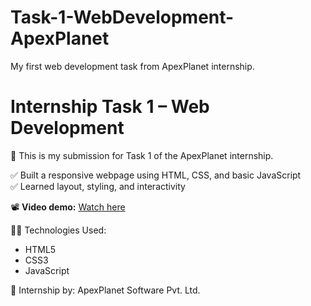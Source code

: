 # Task-1-WebDevelopment-ApexPlanet
My first web development task from ApexPlanet internship.
# Internship Task 1 – Web Development

🚀 This is my submission for Task 1 of the ApexPlanet internship.

✅ Built a responsive webpage using HTML, CSS, and basic JavaScript  
✅ Learned layout, styling, and interactivity  

📽️ **Video demo:** [Watch here](https://drive.google.com/file/d/1-_jQPwiDGpbxiptVQOMmmS4UzN-mKVe9/view?usp=sharing)

👩‍💻 Technologies Used:
- HTML5
- CSS3
- JavaScript

🎯 Internship by: ApexPlanet Software Pvt. Ltd.

